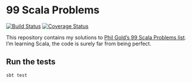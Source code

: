 # 99 Scala Problems

[![Build Status](https://travis-ci.org/bfontaine/99Scala.svg?branch=master)](https://travis-ci.org/bfontaine/99Scala)
[![Coverage Status](https://coveralls.io/repos/bfontaine/99Scala/badge.png)](https://coveralls.io/r/bfontaine/99Scala)

This repository contains my solutions to
[Phil Gold’s 99 Scala Problems list][list]. I’m learning Scala, the code is
surely far from being perfect.

[list]: http://aperiodic.net/phil/scala/s-99/

## Run the tests

    sbt test
